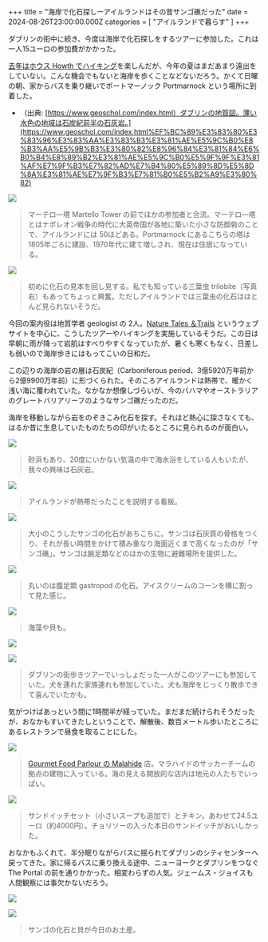 +++
title = "海岸で化石探しーアイルランドはその昔サンゴ礁だった"
date = 2024-08-26T23:00:00.000Z
categories = [ "アイルランドで暮らす" ]
+++

ダブリンの街中に続き、今度は海岸で化石探しをするツアーに参加した。これは一人15ユーロの参加費がかかった。

<!--more-->

[去年はホウス Howth でハイキング](https://www.riastra.com/2023/06/howth-%E3%81%AE%E6%96%AD%E5%B4%96%E3%82%92%E6%AD%A9%E3%81%8D%E3%83%95%E3%82%A3%E3%83%83%E3%82%B7%E3%83%A5%E3%83%81%E3%83%83%E3%83%97%E3%82%B9%E3%82%92%E9%A3%9F%E3%81%99/)を楽しんだが、今年の夏はまだあまり遠出をしていない。こんな機会でもないと海岸を歩くことなどないだろう。かくて日曜の朝、家からバスを乗り継いでポートマーノック Portmarnock という場所に到着した。

* （出典: [https://www.geoschol.com/index.html）ダブリンの地質図。薄い水色の地域は石炭紀前半の石灰岩。](https://www.geoschol.com/index.html%EF%BC%89%E3%83%80%E3%83%96%E3%83%AA%E3%83%B3%E3%81%AE%E5%9C%B0%E8%B3%AA%E5%9B%B3%E3%80%82%E8%96%84%E3%81%84%E6%B0%B4%E8%89%B2%E3%81%AE%E5%9C%B0%E5%9F%9F%E3%81%AF%E7%9F%B3%E7%82%AD%E7%B4%80%E5%89%8D%E5%8D%8A%E3%81%AE%E7%9F%B3%E7%81%B0%E5%B2%A9%E3%80%82)

![](/2024-08-27_Fossicl-10.webp)

> マーテロ―塔 Martello Tower の前でほかの参加者と合流。マーテロ―塔とはナポレオン戦争の時代に大英帝国が各地に築いた小さな防御砦のことで、アイルランドには 50ほどある。Portmarnock にあるこちらの塔は 1805年ごろに建設、1970年代に建て増しされ、現在は住居になっている。

![](/2024-08-27_Fossicl-12.webp)

> 初めに化石の見本を回し見する。私でも知っている三葉虫 trilobite（写真右）もあってちょっと興奮。ただしアイルランドでは三葉虫の化石はほとんど見られないそうだ。

今回の案内役は地質学者 geologist の 2人。[Nature Tales ＆Trails](https://naturetalesandtrails.ie/) というウェブサイトを中心に、こうしたツアーやハイキングを実施しているそうだ。この日は早朝に雨が降って岩肌はすべりやすくなっていたが、暑くも寒くもなく、日差しも弱いので海岸歩きにはもってこいの日和だ。

この辺りの海岸の岩の層は石炭紀（Carboniferous period、3億5920万年前から2億9900万年前）に形づくられた。そのころアイルランドは熱帯で、暖かく浅い海に覆われていた。なかなか想像しづらいが、今のバハマやオーストラリアのグレートバリアリーフのようなサンゴ礁だったのだ。

海岸を移動しながら岩をのぞきこみ化石を探す。それほど熱心に探さなくても、はるか昔に生息していたものたちの印がいたるところに見られるのが面白い。

![](/2024-08-27_Fossicl-9.webp)

> 砂浜もあり、20度にいかない気温の中で海水浴をしている人もいたが、我々の興味は石灰岩。

![](/2024-08-27_Fossicl-1.webp)

> アイルランドが熱帯だったことを説明する看板。

![](/2024-08-27_Fossicl-8.webp)

> 大小のこうしたサンゴの化石があちこちに。サンゴは石灰質の骨格をつくり、それが長い時間をかけて積み重なり海面近くまで高くなったのが「サンゴ礁」。サンゴは腕足類などのほかの生物に避難場所を提供した。

![](/2024-08-27_Fossicl-7.webp)

> 丸いのは腹足類 gastropod の化石。アイスクリームのコーンを横に割って見た感じ。

![](/2024-08-27_Fossicl-3.webp)

> 海藻や貝も。

![](/2024-08-27_Fossicl-5.webp)

![](/2024-08-27_Fossicl-4.webp)

> ダブリンの街歩きツアーでいっしょだった一人がこのツアーにも参加していた。犬を連れた家族連れも参加していた。犬も海岸をじっくり散歩できて喜んでいたかも。

気がつけばあっという間に1時間半が経っていた。まだまだ続けられそうだったが、おなかもすいてきたしということで、解散後、数百メートル歩いたところにあるレストランで昼食を取ることにした。

![](/2024-08-27_Fossicl-2.webp)

> [Gourmet Food Parlour の Malahide](https://www.gourmetfoodparlour.com/) 店。マラハイドのサッカーチームの拠点の建物に入っている。海の見える開放的な店内は地元の人たちでいっぱい。

![](/2024-08-27_Fossicl-11.webp)

> サンドイッチセット（小さいスープも追加で）とチキン。あわせて24.5ユーロ（約4000円）。チョリソーの入った本日のサンドイッチがおいしかった。

おなかもふくれて、半分眠りながらバスに揺られてダブリンのシティセンターへ戻ってきた。家に帰るバスに乗り換える途中、ニューヨークとダブリンをつなぐ The Portal の前を通りかかった。相変わらずの人気。ジェームス・ジョイスも人間観察には事欠かないだろう。

![](/2024-08-27_Fossicl-13.webp)

![](/2024-08-27_Fossicl-14.webp)

> サンゴの化石と貝が今日のお土産。
